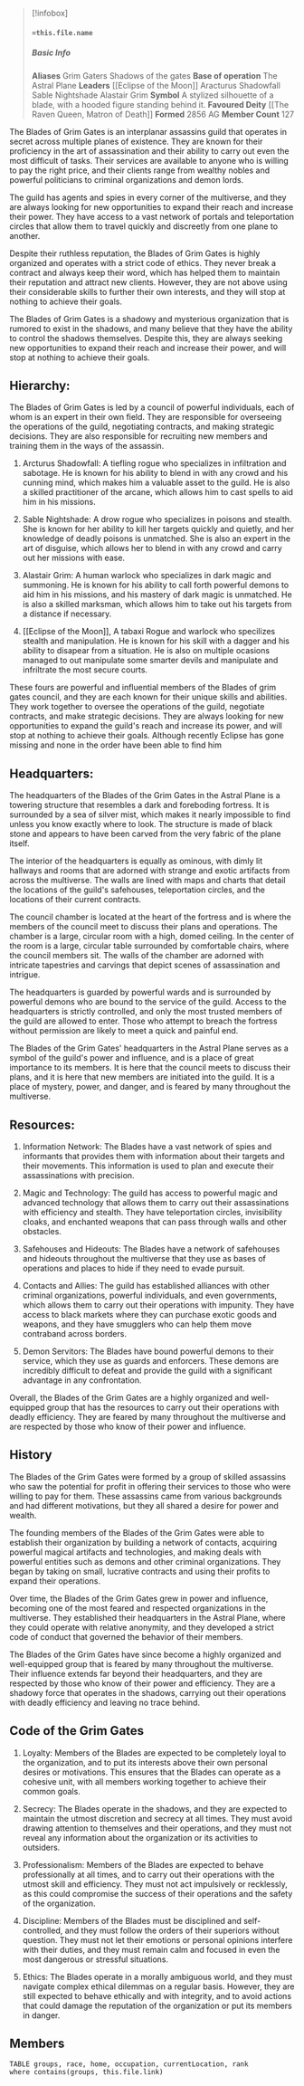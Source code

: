 >[!infobox]
> #### `=this.file.name`
> ##### Basic Info
> **Aliases**
> Grim Gaters
> Shadows of the gates
> **Base of operation**
>  The Astral Plane
> **Leaders**
> [[Eclipse of the Moon]]
> Aracturus Shadowfall
> Sable Nightshade
> Alastair Grim
> **Symbol**
> A stylized silhouette of a blade, with a hooded figure standing behind it.
> **Favoured Deity**
>  [[The Raven Queen, Matron of Death]]
> **Formed**
>  2856 AG
> **Member Count**
>  127

The Blades of Grim Gates is an interplanar assassins guild that operates in secret across multiple planes of existence. They are known for their proficiency in the art of assassination and their ability to carry out even the most difficult of tasks. Their services are available to anyone who is willing to pay the right price, and their clients range from wealthy nobles and powerful politicians to criminal organizations and demon lords.

The guild has agents and spies in every corner of the multiverse, and they are always looking for new opportunities to expand their reach and increase their power. They have access to a vast network of portals and teleportation circles that allow them to travel quickly and discreetly from one plane to another.

Despite their ruthless reputation, the Blades of Grim Gates is highly organized and operates with a strict code of ethics. They never break a contract and always keep their word, which has helped them to maintain their reputation and attract new clients. However, they are not above using their considerable skills to further their own interests, and they will stop at nothing to achieve their goals.

The Blades of Grim Gates is a shadowy and mysterious organization that is rumored to exist in the shadows, and many believe that they have the ability to control the shadows themselves. Despite this, they are always seeking new opportunities to expand their reach and increase their power, and will stop at nothing to achieve their goals.

## Hierarchy:
The Blades of Grim Gates is led by a council of powerful individuals, each of whom is an expert in their own field. They are responsible for overseeing the operations of the guild, negotiating contracts, and making strategic decisions. They are also responsible for recruiting new members and training them in the ways of the assassin.

1.  Arcturus Shadowfall: A tiefling rogue who specializes in infiltration and sabotage. He is known for his ability to blend in with any crowd and his cunning mind, which makes him a valuable asset to the guild. He is also a skilled practitioner of the arcane, which allows him to cast spells to aid him in his missions.
    
2.  Sable Nightshade: A drow rogue who specializes in poisons and stealth. She is known for her ability to kill her targets quickly and quietly, and her knowledge of deadly poisons is unmatched. She is also an expert in the art of disguise, which allows her to blend in with any crowd and carry out her missions with ease.
    
3.  Alastair Grim: A human warlock who specializes in dark magic and summoning. He is known for his ability to call forth powerful demons to aid him in his missions, and his mastery of dark magic is unmatched. He is also a skilled marksman, which allows him to take out his targets from a distance if necessary.
   
4. [[Eclipse of the Moon]], A tabaxi Rogue and warlock who specilizes stealth and manipulation. He is known for his skill with a dagger and his ability to disapear from a situation. He is also on multiple ocasions managed to out manipulate some smarter devils and manipulate and infriltrate the most secure courts.
    
These fours are powerful and influential members of the Blades of grim gates council, and they are each known for their unique skills and abilities. They work together to oversee the operations of the guild, negotiate contracts, and make strategic decisions. They are always looking for new opportunities to expand the guild's reach and increase its power, and will stop at nothing to achieve their goals. Although recently Eclipse has gone missing and none in the order have been able to find him

## Headquarters:

The headquarters of the Blades of the Grim Gates in the Astral Plane is a towering structure that resembles a dark and foreboding fortress. It is surrounded by a sea of silver mist, which makes it nearly impossible to find unless you know exactly where to look. The structure is made of black stone and appears to have been carved from the very fabric of the plane itself.

The interior of the headquarters is equally as ominous, with dimly lit hallways and rooms that are adorned with strange and exotic artifacts from across the multiverse. The walls are lined with maps and charts that detail the locations of the guild's safehouses, teleportation circles, and the locations of their current contracts.

The council chamber is located at the heart of the fortress and is where the members of the council meet to discuss their plans and operations. The chamber is a large, circular room with a high, domed ceiling. In the center of the room is a large, circular table surrounded by comfortable chairs, where the council members sit. The walls of the chamber are adorned with intricate tapestries and carvings that depict scenes of assassination and intrigue.

The headquarters is guarded by powerful wards and is surrounded by powerful demons who are bound to the service of the guild. Access to the headquarters is strictly controlled, and only the most trusted members of the guild are allowed to enter. Those who attempt to breach the fortress without permission are likely to meet a quick and painful end.

The Blades of the Grim Gates' headquarters in the Astral Plane serves as a symbol of the guild's power and influence, and is a place of great importance to its members. It is here that the council meets to discuss their plans, and it is here that new members are initiated into the guild. It is a place of mystery, power, and danger, and is feared by many throughout the multiverse.

## Resources:

1.  Information Network: The Blades have a vast network of spies and informants that provides them with information about their targets and their movements. This information is used to plan and execute their assassinations with precision.
    
2.  Magic and Technology: The guild has access to powerful magic and advanced technology that allows them to carry out their assassinations with efficiency and stealth. They have teleportation circles, invisibility cloaks, and enchanted weapons that can pass through walls and other obstacles.
    
3.  Safehouses and Hideouts: The Blades have a network of safehouses and hideouts throughout the multiverse that they use as bases of operations and places to hide if they need to evade pursuit.
    
4.  Contacts and Allies: The guild has established alliances with other criminal organizations, powerful individuals, and even governments, which allows them to carry out their operations with impunity. They have access to black markets where they can purchase exotic goods and weapons, and they have smugglers who can help them move contraband across borders.
    
5.  Demon Servitors: The Blades have bound powerful demons to their service, which they use as guards and enforcers. These demons are incredibly difficult to defeat and provide the guild with a significant advantage in any confrontation.
    

Overall, the Blades of the Grim Gates are a highly organized and well-equipped group that has the resources to carry out their operations with deadly efficiency. They are feared by many throughout the multiverse and are respected by those who know of their power and influence.



## History
The Blades of the Grim Gates were formed by a group of skilled assassins who saw the potential for profit in offering their services to those who were willing to pay for them. These assassins came from various backgrounds and had different motivations, but they all shared a desire for power and wealth.

The founding members of the Blades of the Grim Gates were able to establish their organization by building a network of contacts, acquiring powerful magical artifacts and technologies, and making deals with powerful entities such as demons and other criminal organizations. They began by taking on small, lucrative contracts and using their profits to expand their operations.

Over time, the Blades of the Grim Gates grew in power and influence, becoming one of the most feared and respected organizations in the multiverse. They established their headquarters in the Astral Plane, where they could operate with relative anonymity, and they developed a strict code of conduct that governed the behavior of their members.

The Blades of the Grim Gates have since become a highly organized and well-equipped group that is feared by many throughout the multiverse. Their influence extends far beyond their headquarters, and they are respected by those who know of their power and efficiency. They are a shadowy force that operates in the shadows, carrying out their operations with deadly efficiency and leaving no trace behind.

## Code of the Grim Gates
1.  Loyalty: Members of the Blades are expected to be completely loyal to the organization, and to put its interests above their own personal desires or motivations. This ensures that the Blades can operate as a cohesive unit, with all members working together to achieve their common goals.
    
2.  Secrecy: The Blades operate in the shadows, and they are expected to maintain the utmost discretion and secrecy at all times. They must avoid drawing attention to themselves and their operations, and they must not reveal any information about the organization or its activities to outsiders.
    
3.  Professionalism: Members of the Blades are expected to behave professionally at all times, and to carry out their operations with the utmost skill and efficiency. They must not act impulsively or recklessly, as this could compromise the success of their operations and the safety of the organization.
    
4.  Discipline: Members of the Blades must be disciplined and self-controlled, and they must follow the orders of their superiors without question. They must not let their emotions or personal opinions interfere with their duties, and they must remain calm and focused in even the most dangerous or stressful situations.
    
5.  Ethics: The Blades operate in a morally ambiguous world, and they must navigate complex ethical dilemmas on a regular basis. However, they are still expected to behave ethically and with integrity, and to avoid actions that could damage the reputation of the organization or put its members in danger.

## Members
```dataview
TABLE groups, race, home, occupation, currentLocation, rank
where contains(groups, this.file.link)
```